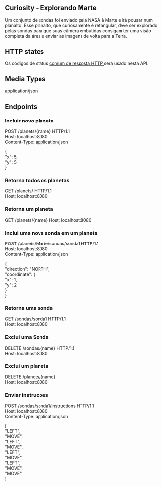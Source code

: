 
## Curiosity - Explorando Marte
Um conjunto de sondas foi enviado pela NASA à Marte e irá pousar num planalto. Esse planalto, que curiosamente é retangular, deve ser explorado pelas sondas para que suas câmera embutidas consigam ter uma visão completa da área e enviar as imagens de volta para a Terra.


## HTTP states
Os códigos de status <a href="https://github.com/for-GET/know-your-http-well/blob/master/status-codes.md">comum de resposta HTTP </a> será usado nesta API.

## Media Types
application/json

## Endpoints

### Incluir novo planeta 
POST /planets/{name} HTTP/1.1  
Host: localhost:8080  
Content-Type: application/json

{  
   "x": 5,  
   "y": 5  
}
   
### Retorna todos os planetas
GET /planets/ HTTP/1.1  
Host: localhost:8080  

### Retorna um planeta
GET /planets/{name}
Host: localhost:8080  

### Inclui uma nova sonda em um planeta
POST /planets/Marte/sondas/sonda1 HTTP/1.1  
Host: localhost:8080  
Content-Type: application/json  

{  
  "direction": "NORTH",  
  "coordinate": {  
    "x": 1,  
    "y": 2  
  }  
}

### Retorna uma sonda
GET /sondas/sonda1 HTTP/1.1  
Host: localhost:8080  

### Exclui uma Sonda
DELETE /sondas/{name} HTTP/1.1  
Host: localhost:8080  

### Exclui um planeta
DELETE /planets/{name}  
Host: localhost:8080  

### Enviar instrucoes
POST /sondas/sonda1/instructions HTTP/1.1  
Host: localhost:8080  
Content-Type: application/json  

[  
  "LEFT",  
  "MOVE",  
  "LEFT",  
  "MOVE",  
  "LEFT",  
  "MOVE",  
  "LEFT",  
  "MOVE",  
  "MOVE"  
]

